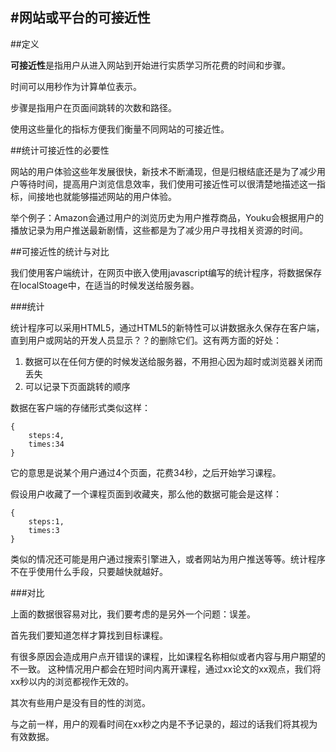 #网站或平台的可接近性
---
##定义

**可接近性**是指用户从进入网站到开始进行实质学习所花费的时间和步骤。

时间可以用秒作为计算单位表示。

步骤是指用户在页面间跳转的次数和路径。

使用这些量化的指标方便我们衡量不同网站的可接近性。

##统计可接近性的必要性

网站的用户体验这些年发展很快，新技术不断涌现，但是归根结底还是为了减少用户等待时间，提高用户浏览信息效率，我们使用可接近性可以很清楚地描述这一指标，间接地也就能够描述网站的用户体验。

举个例子：Amazon会通过用户的浏览历史为用户推荐商品，Youku会根据用户的播放记录为用户推送最新剧情，这些都是为了减少用户寻找相关资源的时间。

##可接近性的统计与对比

我们使用客户端统计，在网页中嵌入使用javascript编写的统计程序，将数据保存在localStoage中，在适当的时候发送给服务器。

###统计

统计程序可以采用HTML5，通过HTML5的新特性可以讲数据永久保存在客户端，直到用户或网站的开发人员显示？？的删除它们。这有两方面的好处：

1. 数据可以在任何方便的时候发送给服务器，不用担心因为超时或浏览器关闭而丢失
2. 可以记录下页面跳转的顺序

数据在客户端的存储形式类似这样：

	{
		steps:4,
		times:34
	}


它的意思是说某个用户通过4个页面，花费34秒，之后开始学习课程。

假设用户收藏了一个课程页面到收藏夹，那么他的数据可能会是这样：

	{
		steps:1,
		times:3
	}

类似的情况还可能是用户通过搜索引擎进入，或者网站为用户推送等等。统计程序不在乎使用什么手段，只要越快就越好。

###对比

上面的数据很容易对比，我们要考虑的是另外一个问题：误差。

首先我们要知道怎样才算找到目标课程。

有很多原因会造成用户点开错误的课程，比如课程名称相似或者内容与用户期望的不一致。
这种情况用户都会在短时间内离开课程，通过xx论文的xx观点，我们将xx秒以内的浏览都视作无效的。

其次有些用户是没有目的性的浏览。

与之前一样，用户的观看时间在xx秒之内是不予记录的，超过的话我们将其视为有效数据。
